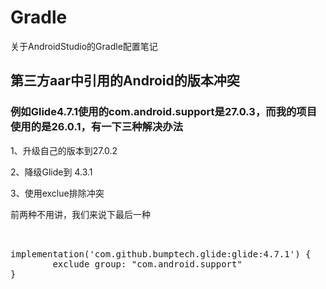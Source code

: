 # Gradle
关于AndroidStudio的Gradle配置笔记

## 第三方aar中引用的Android的版本冲突
### 例如Glide4.7.1使用的com.android.support是27.0.3，而我的项目使用的是26.0.1，有一下三种解决办法

1、升级自己的版本到27.0.2 

2、降级Glide到 4.3.1

3、使用exclue排除冲突 

前两种不用讲，我们来说下最后一种

<pre>
<cod>

implementation('com.github.bumptech.glide:glide:4.7.1') {
        exclude group: "com.android.support"
}

</cod>
</pre>

